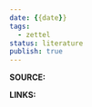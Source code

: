 ```yaml
---
date: {{date}} 
tags:
  - zettel 
status: literature
publish: true 
---
```

**SOURCE:** 

**LINKS:**
